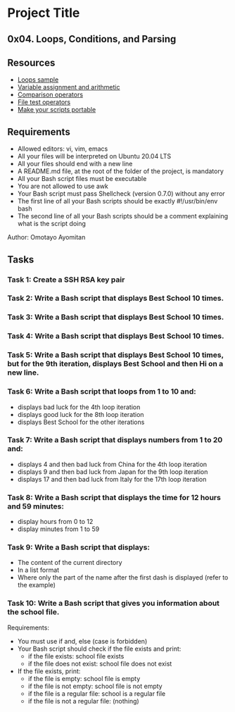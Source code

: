 # Project Title

## 0x04. Loops, Conditions, and Parsing

## Resources

- [Loops sample](#)
- [Variable assignment and arithmetic](#)
- [Comparison operators](#)
- [File test operators](#)
- [Make your scripts portable](#)

## Requirements

- Allowed editors: vi, vim, emacs
- All your files will be interpreted on Ubuntu 20.04 LTS
- All your files should end with a new line
- A README.md file, at the root of the folder of the project, is mandatory
- All your Bash script files must be executable
- You are not allowed to use awk
- Your Bash script must pass Shellcheck (version 0.7.0) without any error
- The first line of all your Bash scripts should be exactly #!/usr/bin/env bash
- The second line of all your Bash scripts should be a comment explaining what is the script doing

Author: Omotayo Ayomitan

## Tasks

### Task 1: Create a SSH RSA key pair

### Task 2: Write a Bash script that displays Best School 10 times.

### Task 3: Write a Bash script that displays Best School 10 times.

### Task 4: Write a Bash script that displays Best School 10 times.

### Task 5: Write a Bash script that displays Best School 10 times, but for the 9th iteration, displays Best School and then Hi on a new line.

### Task 6: Write a Bash script that loops from 1 to 10 and:

- displays bad luck for the 4th loop iteration
- displays good luck for the 8th loop iteration
- displays Best School for the other iterations

### Task 7: Write a Bash script that displays numbers from 1 to 20 and:

- displays 4 and then bad luck from China for the 4th loop iteration
- displays 9 and then bad luck from Japan for the 9th loop iteration
- displays 17 and then bad luck from Italy for the 17th loop iteration

### Task 8: Write a Bash script that displays the time for 12 hours and 59 minutes:

- display hours from 0 to 12
- display minutes from 1 to 59

### Task 9: Write a Bash script that displays:

- The content of the current directory
- In a list format
- Where only the part of the name after the first dash is displayed (refer to the example)

### Task 10: Write a Bash script that gives you information about the school file.

Requirements:

- You must use if and, else (case is forbidden)
- Your Bash script should check if the file exists and print:
  - if the file exists: school file exists
  - if the file does not exist: school file does not exist
- If the file exists, print:
  - if the file is empty: school file is empty
  - if the file is not empty: school file is not empty
  - if the file is a regular file: school is a regular file
  - if the file is not a regular file: (nothing)


